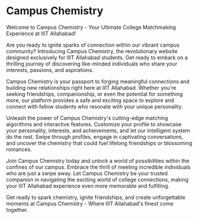 # Campus Chemistry
Welcome to Campus Chemistry - Your Ultimate College Matchmaking Experience at IIIT Allahabad!

Are you ready to ignite sparks of connection within our vibrant campus community? Introducing Campus Chemistry, the revolutionary website designed exclusively for IIIT Allahabad students. Get ready to embark on a thrilling journey of discovering like-minded individuals who share your interests, passions, and aspirations.

Campus Chemistry is your passport to forging meaningful connections and building new relationships right here at IIIT Allahabad. Whether you're seeking friendships, companionship, or even the potential for something more, our platform provides a safe and exciting space to explore and connect with fellow students who resonate with your unique personality.

Unleash the power of Campus Chemistry's cutting-edge matching algorithms and interactive features. Customize your profile to showcase your personality, interests, and achievements, and let our intelligent system do the rest. Swipe through profiles, engage in captivating conversations, and uncover the chemistry that could fuel lifelong friendships or blossoming romances.

Join Campus Chemistry today and unlock a world of possibilities within the confines of our campus. Embrace the thrill of meeting incredible individuals who are just a swipe away. Let Campus Chemistry be your trusted companion in navigating the exciting world of college connections, making your IIIT Allahabad experience even more memorable and fulfilling.

Get ready to spark chemistry, ignite friendships, and create unforgettable moments at Campus Chemistry - Where IIIT Allahabad's finest come together.